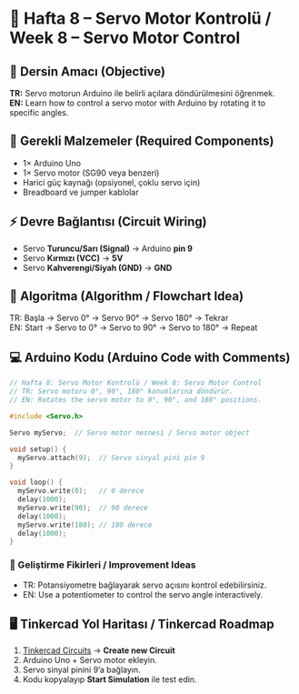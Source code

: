 # 📘 Hafta 8 – Servo Motor Kontrolü / Week 8 – Servo Motor Control

## 🎯 Dersin Amacı (Objective)
**TR:** Servo motorun Arduino ile belirli açılara döndürülmesini öğrenmek.  
**EN:** Learn how to control a servo motor with Arduino by rotating it to specific angles.

## 🔌 Gerekli Malzemeler (Required Components)
- 1× Arduino Uno
- 1× Servo motor (SG90 veya benzeri)
- Harici güç kaynağı (opsiyonel, çoklu servo için)
- Breadboard ve jumper kablolar

## ⚡ Devre Bağlantısı (Circuit Wiring)
- Servo **Turuncu/Sarı (Signal)** → Arduino **pin 9**
- Servo **Kırmızı (VCC)** → **5V**
- Servo **Kahverengi/Siyah (GND)** → **GND**

## 🔄 Algoritma (Algorithm / Flowchart Idea)
TR: Başla → Servo 0° → Servo 90° → Servo 180° → Tekrar  
EN: Start → Servo to 0° → Servo to 90° → Servo to 180° → Repeat

## 💻 Arduino Kodu (Arduino Code with Comments)
```cpp
// Hafta 8: Servo Motor Kontrolü / Week 8: Servo Motor Control
// TR: Servo motoru 0°, 90°, 180° konumlarına döndürür.
// EN: Rotates the servo motor to 0°, 90°, and 180° positions.

#include <Servo.h>

Servo myServo;  // Servo motor nesnesi / Servo motor object

void setup() {
  myServo.attach(9);  // Servo sinyal pini pin 9
}

void loop() {
  myServo.write(0);   // 0 derece
  delay(1000);
  myServo.write(90);  // 90 derece
  delay(1000);
  myServo.write(180); // 180 derece
  delay(1000);
}
```

### 🧠 Geliştirme Fikirleri / Improvement Ideas
- TR: Potansiyometre bağlayarak servo açısını kontrol edebilirsiniz.  
- EN: Use a potentiometer to control the servo angle interactively.

## 🖥️ Tinkercad Yol Haritası / Tinkercad Roadmap
1. [Tinkercad Circuits](https://www.tinkercad.com/circuits) → **Create new Circuit**  
2. Arduino Uno + Servo motor ekleyin.  
3. Servo sinyal pinini 9’a bağlayın.  
4. Kodu kopyalayıp **Start Simulation** ile test edin.
